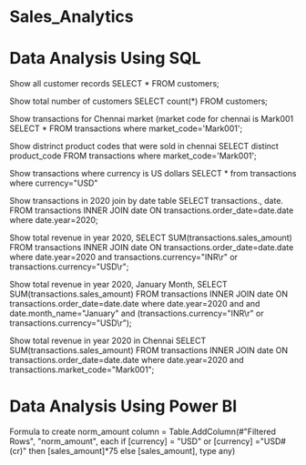 # Sales_Analytics

# Data Analysis Using SQL
Show all customer records
SELECT * FROM customers;

Show total number of customers
SELECT count(*) FROM customers;

Show transactions for Chennai market (market code for chennai is Mark001
SELECT * FROM transactions where market_code='Mark001';

Show distrinct product codes that were sold in chennai
SELECT distinct product_code FROM transactions where market_code='Mark001';

Show transactions where currency is US dollars
SELECT * from transactions where currency="USD"

Show transactions in 2020 join by date table
SELECT transactions., date. FROM transactions INNER JOIN date ON transactions.order_date=date.date where date.year=2020;

Show total revenue in year 2020,
SELECT SUM(transactions.sales_amount) FROM transactions INNER JOIN date ON transactions.order_date=date.date where date.year=2020 and transactions.currency="INR\r" or transactions.currency="USD\r";

Show total revenue in year 2020, January Month,
SELECT SUM(transactions.sales_amount) FROM transactions INNER JOIN date ON transactions.order_date=date.date where date.year=2020 and and date.month_name="January" and (transactions.currency="INR\r" or transactions.currency="USD\r");

Show total revenue in year 2020 in Chennai
SELECT SUM(transactions.sales_amount) FROM transactions INNER JOIN date ON transactions.order_date=date.date where date.year=2020 and transactions.market_code="Mark001";

# Data Analysis Using Power BI
Formula to create norm_amount column = Table.AddColumn(#"Filtered Rows", "norm_amount", each if [currency] = "USD" or [currency] ="USD#(cr)" then [sales_amount]*75 else [sales_amount], type any)
